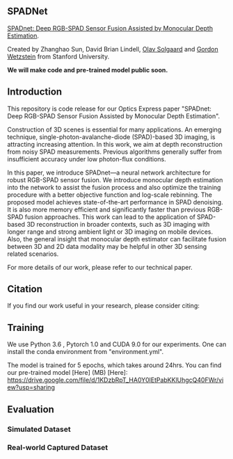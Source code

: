 ## SPADNet
[SPADnet: Deep RGB-SPAD Sensor Fusion Assisted by Monocular Depth Estimation]. 

[SPADnet: Deep RGB-SPAD Sensor Fusion Assisted by Monocular Depth Estimation]: https://www.osapublishing.org/oe/abstract.cfm?uri=oe-28-10-14948


Created by Zhanghao Sun, David Brian Lindell, [Olav Solgaard] and [Gordon Wetzstein] from Stanford University.

**We will make code and pre-trained model public soon.**

[Olav Solgaard]: https://solgaardlab.stanford.edu/#research
[Gordon Wetzstein]: http://www.computationalimaging.org

## Introduction
This repository is code release for our Optics Express paper "SPADnet: Deep RGB-SPAD Sensor Fusion Assisted by Monocular Depth Estimation". 

Construction of 3D scenes is essential for many applications. An emerging technique, single-photon-avalanche-diode (SPAD)-based 3D imaging, is attracting increasing attention. In this work, we aim at depth reconstruction from noisy SPAD measurements. Previous algorithms generally suffer from insufficient accuracy under low photon-flux conditions. 

In this paper, we introduce SPADnet—a neural network architecture for robust RGB-SPAD sensor fusion. We introduce monocular depth estimation into the network to assist the fusion process and also optimize the training procedure with a better objective function and log-scale rebinning. The proposed model achieves state-of-the-art performance in SPAD denoising. It is also more memory efficient and significantly faster than previous RGB-SPAD fusion approaches. This work can lead to the application of SPAD-based 3D reconstruction in broader contexts, such as 3D imaging with longer range and strong ambient light or 3D imaging on mobile devices. Also, the general insight that monocular depth estimator can facilitate fusion between 3D and 2D data modality may be helpful in other 3D sensing related scenarios.

For more details of our work, please refer to our technical paper.

## Citation
If you find our work useful in your research, please consider citing:


## Training
We use Python 3.6 , Pytorch 1.0 and CUDA 9.0 for our experiments. One can install the conda environment from "environment.yml".

The model is trained for 5 epochs, which takes around 24hrs. You can find our pre-trained model [Here] (MB)
[Here]: https://drive.google.com/file/d/1KDzbRpT_HA0Y0lEtPabKKlUhgcQ40FWr/view?usp=sharing

## Evaluation
### Simulated Dataset
### Real-world Captured Dataset
